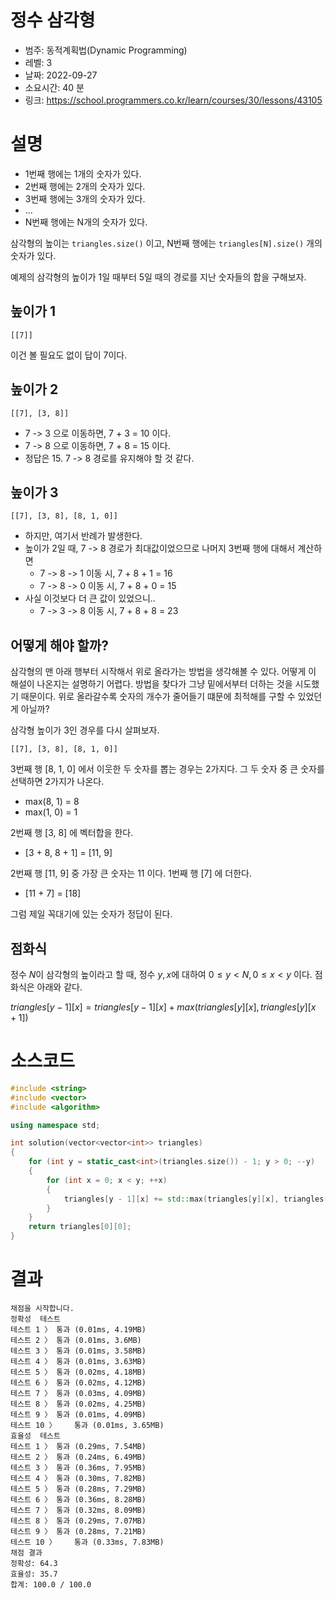# 정수 삼각형
* 범주: 동적계획법(Dynamic Programming)
* 레벨: 3
* 날짜: 2022-09-27
* 소요시간: 40 분
* 링크: https://school.programmers.co.kr/learn/courses/30/lessons/43105

# 설명
* 1번째 행에는 1개의 숫자가 있다.
* 2번째 행에는 2개의 숫자가 있다.
* 3번째 행에는 3개의 숫자가 있다.
* ...
* N번째 행에는 N개의 숫자가 있다.

삼각형의 높이는 `triangles.size()` 이고, N번째 행에는 `triangles[N].size()` 개의 숫자가 있다.

예제의 삼각형의 높이가 1일 때부터 5일 때의 경로를 지난 숫자들의 합을 구해보자.

## 높이가 1
`[[7]]`

이건 볼 필요도 없이 답이 7이다.

## 높이가 2
`[[7], [3, 8]]`

* 7 -> 3 으로 이동하면, 7 + 3 = 10 이다.
* 7 -> 8 으로 이동하면, 7 + 8 = 15 이다.
* 정답은 15. 7 -> 8 경로를 유지해야 할 것 같다.

## 높이가 3
`[[7], [3, 8], [8, 1, 0]]`

* 하지만, 여기서 반례가 발생한다.
* 높이가 2일 때, 7 -> 8 경로가 최대값이었으므로 나머지 3번째 행에 대해서 계산하면
  * 7 -> 8 -> 1 이동 시, 7 + 8 + 1 = 16
  * 7 -> 8 -> 0 이동 시, 7 + 8 + 0 = 15
* 사실 이것보다 더 큰 값이 있었으니..
  * 7 -> 3 -> 8 이동 시, 7 + 8 + 8 = 23

## 어떻게 해야 할까?
삼각형의 맨 아래 행부터 시작해서 위로 올라가는 방법을 생각해볼 수 있다. 어떻게 이 해설이 나온지는 설명하기 어렵다. 방법을 찾다가 그냥 밑에서부터 더하는 것을 시도했기 때문이다. 위로 올라갈수록 숫자의 개수가 줄어들기 떄문에 최적해를 구할 수 있었던 게 아닐까?

삼각형 높이가 3인 경우를 다시 살펴보자.

`[[7], [3, 8], [8, 1, 0]]`

3번째 행 [8, 1, 0] 에서 이웃한 두 숫자를 뽑는 경우는 2가지다. 그 두 숫자 중 큰 숫자를 선택하면 2가지가 나온다.

* max(8, 1) = 8
* max(1, 0) = 1

2번째 행 [3, 8] 에 벡터합을 한다.
* [3 + 8, 8 + 1] = [11, 9]

2번째 행 [11, 9] 중 가장 큰 숫자는 11 이다. 1번째 행 [7] 에 더한다.
* [11 + 7] = [18]

그럼 제일 꼭대기에 있는 숫자가 정답이 된다.

## 점화식

정수 $N$이 삼각형의 높이라고 할 때, 정수 $y, x$에 대하여 $0 \leq y \lt N, 0 \leq x \lt y$ 이다. 점화식은 아래와 같다.

$triangles[y - 1][x] = triangles[y - 1][x] + max(triangles[y][x], triangles[y][x + 1])$

# 소스코드
```cpp
#include <string>
#include <vector>
#include <algorithm>

using namespace std;

int solution(vector<vector<int>> triangles)
{
    for (int y = static_cast<int>(triangles.size()) - 1; y > 0; --y)
    {
        for (int x = 0; x < y; ++x)
        {
            triangles[y - 1][x] += std::max(triangles[y][x], triangles[y][x + 1]);
        }
    }
    return triangles[0][0];
}
```
# 결과
```
채점을 시작합니다.
정확성  테스트
테스트 1 〉	통과 (0.01ms, 4.19MB)
테스트 2 〉	통과 (0.01ms, 3.6MB)
테스트 3 〉	통과 (0.01ms, 3.58MB)
테스트 4 〉	통과 (0.01ms, 3.63MB)
테스트 5 〉	통과 (0.02ms, 4.18MB)
테스트 6 〉	통과 (0.02ms, 4.12MB)
테스트 7 〉	통과 (0.03ms, 4.09MB)
테스트 8 〉	통과 (0.02ms, 4.25MB)
테스트 9 〉	통과 (0.01ms, 4.09MB)
테스트 10 〉	통과 (0.01ms, 3.65MB)
효율성  테스트
테스트 1 〉	통과 (0.29ms, 7.54MB)
테스트 2 〉	통과 (0.24ms, 6.49MB)
테스트 3 〉	통과 (0.36ms, 7.95MB)
테스트 4 〉	통과 (0.30ms, 7.82MB)
테스트 5 〉	통과 (0.28ms, 7.29MB)
테스트 6 〉	통과 (0.36ms, 8.28MB)
테스트 7 〉	통과 (0.32ms, 8.09MB)
테스트 8 〉	통과 (0.29ms, 7.07MB)
테스트 9 〉	통과 (0.28ms, 7.21MB)
테스트 10 〉	통과 (0.33ms, 7.83MB)
채점 결과
정확성: 64.3
효율성: 35.7
합계: 100.0 / 100.0
```
